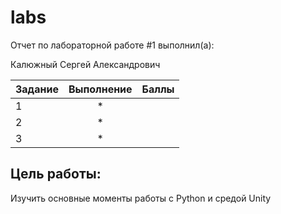 # labs
Отчет по лабораторной работе #1 выполнил(а):

Калюжный Сергей Александрович

| Задание       | Выполнение         | Баллы |
| ------------- |:------------------:| -----:|
| 1             | *                  |       |
| 2             | *                  |       |
| 3             | *                  |       |

Цель работы:
---
Изучить основные моменты работы с Python и средой Unity
